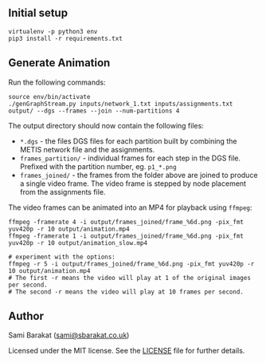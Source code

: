 
## Initial setup

```
virtualenv -p python3 env
pip3 install -r requirements.txt
```

## Generate Animation

Run the following commands:
```
source env/bin/activate
./genGraphStream.py inputs/network_1.txt inputs/assignments.txt output/ --dgs --frames --join --num-partitions 4
```

The output directory should now contain the following files:
* `*.dgs` - the files DGS files for each partition built by combining the METIS network file and the assignments.
* `frames_partition/` - individual frames for each step in the DGS file. Prefixed with the partition number, eg. `p1_*.png`
* `frames_joined/` - the frames from the folder above are joined to produce a single video frame. The video frame is stepped by node placement from the assignments file.

The video frames can be animated into an MP4 for playback using `ffmpeg`:

```
ffmpeg -framerate 4 -i output/frames_joined/frame_%6d.png -pix_fmt yuv420p -r 10 output/animation.mp4
ffmpeg -framerate 1 -i output/frames_joined/frame_%6d.png -pix_fmt yuv420p -r 10 output/animation_slow.mp4

# experiment with the options:
ffmpeg -r 5 -i output/frames_joined/frame_%6d.png -pix_fmt yuv420p -r 10 output/animation.mp4
# The first -r means the video will play at 1 of the original images per second.
# The second -r means the video will play at 10 frames per second.
```

## Author

Sami Barakat (<sami@sbarakat.co.uk>)

Licensed under the MIT license. See the [LICENSE](https://github.com/sbarakat/dgs-graphstream/blob/master/LICENSE) file for further details.
